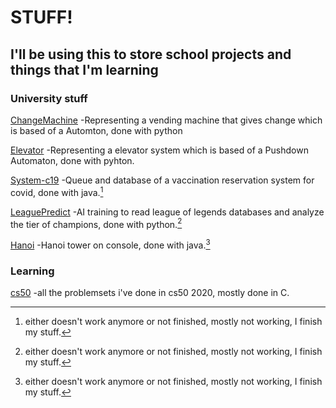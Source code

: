 # STUFF!
## I'll be using this to store school projects and things that I'm learning

### University stuff
[ChangeMachine](https://github.com/UnsignedV0id/Stuff/tree/master/ChangeMachine)
-Representing a vending machine that gives change which is based of a Automton, done with python

[Elevator](https://github.com/UnsignedV0id/Stuff/tree/master/Elevator)
-Representing a elevator system which is based of a Pushdown Automaton, done with pyhton.

[System-c19](https://github.com/UnsignedV0id/Stuff/tree/master/System-c19)
-Queue and database of a vaccination reservation system for covid, done with java.[^deprecated]

[LeaguePredict](https://github.com/UnsignedV0id/Stuff/tree/master/LeaguePredict)
-AI training to read league of legends databases and analyze the tier of champions, done with python.[^deprecated]

[Hanoi](https://github.com/UnsignedV0id/Stuff/tree/master/Hanoi)
-Hanoi tower on console, done with java.[^deprecated]

### Learning

[cs50](https://github.com/UnsignedV0id/Stuff/tree/master/cs50)
-all the problemsets i've done in cs50 2020, mostly done in C.

[^deprecated]:
    either doesn't work anymore or not finished, mostly not working, I finish my stuff.
